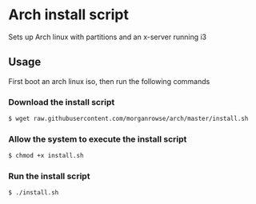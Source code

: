 # Arch install script

Sets up Arch linux with partitions and an x-server running i3

## Usage

First boot an arch linux iso, then run the following commands

### Download the install script
```bash
$ wget raw.githubusercontent.com/morganrowse/arch/master/install.sh
```

### Allow the system to execute the install script
```bash
$ chmod +x install.sh
```

### Run the install script
```bash
$ ./install.sh
```
